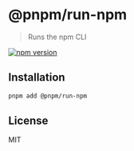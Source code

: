 # @pnpm/run-npm

> Runs the npm CLI

[![npm version](https://img.shields.io/npm/v/@pnpm/run-npm.svg)](https://www.npmjs.com/package/@pnpm/run-npm)

## Installation

```sh
pnpm add @pnpm/run-npm
```

## License

MIT
